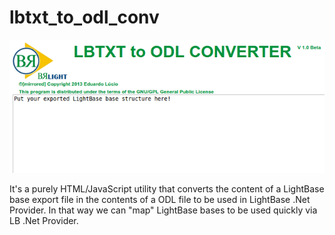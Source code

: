 lbtxt_to_odl_conv
=================

![alt tag](https://github.com/eduardolucioac/lbtxt_to_odl_conv/blob/master/Images/lbtxt_to_odl_conv.png)

It's a purely HTML/JavaScript utility that converts the content of a LightBase base export file in the contents of a ODL file to be used in LightBase .Net Provider. In that way we can "map" LightBase bases to be used quickly via LB .Net Provider.
